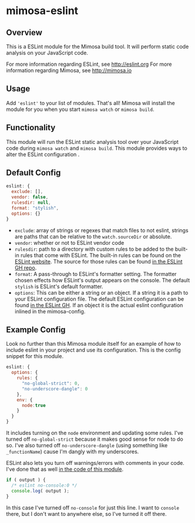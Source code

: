 mimosa-eslint
===========

## Overview

This is a ESLint module for the Mimosa build tool. It will perform static code analysis on your JavaScript code.

For more information regarding ESLint, see http://eslint.org
For more information regarding Mimosa, see http://mimosa.io

## Usage

Add `'eslint'` to your list of modules.  That's all!  Mimosa will install the module for you when you start `mimosa watch` or `mimosa build`.

## Functionality

This module will run the ESLint static analysis tool over your JavaScript code during `mimosa watch` and `mimosa build`.  This module provides ways to alter the ESLint configuration .

## Default Config

```javascript
eslint: {
  exclude: [],
  vendor: false,
  rulesdir: null,
  format: "stylish",
  options: {}
}
```

* `exclude`: array of strings or regexes that match files to not eslint, strings are paths that can be relative to the `watch.sourceDir` or absolute.
* `vendor`: whether or not to ESLint vendor code
* `rulesdir`: path to a directory with custom rules to be added to the built-in rules that come with ESLint. The built-in rules can be found on the [ESLint website](http://eslint.org/docs/rules/). The source for those rules can be found [in the ESLint GH repo](https://github.com/eslint/eslint/tree/master/lib/rules).
* `format`: A pass-through to ESLint's formatter setting. The formatter chosen effects how ESLint's output appears on the console. The default `stylish` is ESLint's default formatter.
* `options`: This can be either a string or an object.  If a string it is a path to your ESLint configuration file. The default ESLint configuration can be found [in the ESLint GH](https://github.com/eslint/eslint/blob/master/conf/eslint.json). If an object it is the actual eslint configuration inlined in the mimosa-config.

## Example Config

Look no further than this Mimosa module itself for an example of how to include eslint in your project and use its configuration.  This is the config snippet for this module.

```javascript
eslint: {
  options: {
    rules: {
      "no-global-strict": 0,
      "no-underscore-dangle": 0
    },
    env: {
      node:true
    }
  }
}
```

It includes turning on the `node` environment and updating some rules.  I've turned off `no-global-strict` because it makes good sense for node to do so.  I've also turned off `no-underscore-dangle` (using something like `_functionName`) cause I'm dangly with my underscores.

ESLint also lets you turn off warnings/errors with comments in your code.  I've done that as well [in the code of this module](https://github.com/dbashford/mimosa-eslint/blob/master/src/index.js#17).

```javascript
if ( output ) {
  /* eslint no-console:0 */
  console.log( output );
}
```

In this case I've turned off `no-console` for just this line.  I want to `console` there, but I don't want to  anywhere else, so I've turned it off there.
